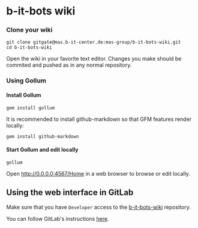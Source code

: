 # b-it-bots wiki

### Clone your wiki
```
git clone gitgate@mas.b-it-center.de:mas-group/b-it-bots-wiki.git
cd b-it-bots-wiki
```

Open the wiki in your favorite text editor. Changes you make should be commited and pushed as in any normal repository.

### Using Gollum

#### Install Gollum
```
gem install gollum
```
It is recommended to install github-markdown so that GFM features render locally:
```
gem install github-markdown
```
#### Start Gollum and edit locally
```
gollum
```
Open http://0.0.0.0:4567/Home in a web browser to browse or edit locally.

## Using the web interface in GitLab
Make sure that you have `Developer` access to the [b-it-bots-wiki](https://mas.b-it-center.de/gitgate/mas-group/b-it-bots-wiki/wikis/home) repository.

You can follow GitLab's instructions [here](https://docs.gitlab.com/ce/user/project/wiki/index.html).
